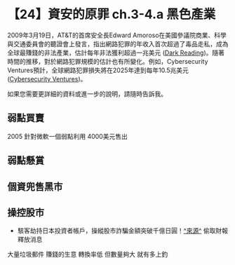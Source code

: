 # 【24】資安的原罪 ch.3-4.a 黑色產業

2009年3月19日，AT\&T的首席安全長Edward Amoroso在美國參議院商業、科學與交通委員會的聽證會上發言，指出網路犯罪的年收入首次超過了毒品走私，成為全球最賺錢的非法產業，估計每年非法獲利超過一兆美元 ([Dark Reading][1])。隨著時間的推移，對於網路犯罪規模的估計也有所變化。例如，Cybersecurity Ventures預計，全球網路犯罪損失將在2025年達到每年10.5兆美元 ([Cybersecurity Ventures][4])。

如果您需要更詳細的資料或進一步的說明，請隨時告訴我。

[1]: https://www.darkreading.com/cyber-risk/threats-to-cybersecurity-continue-to-grow-at-t?utm_source=chatgpt.com "Threats To Cybersecurity Continue To Grow: AT&T"
[2]: https://www.govinfosecurity.com/blogs/cyber-attacks-cost-us-1-trillion-year-p-159?utm_source=chatgpt.com "Cyber Attacks Cost U.S. $1 Trillion a Year"
[3]: https://www.theregister.com/2009/03/27/cybercrime_mythbusters/?utm_source=chatgpt.com "'Cybercrime exceeds drug trade' myth exploded"
[4]: https://cybersecurityventures.com/cybercrime-damage-costs-10-trillion-by-2025/?utm_source=chatgpt.com "Cybercrime To Cost The World $10.5 Trillion Annually By ..."


## 弱點買賣
2005 針對微軟一個弱點利用 4000美元售出
## 弱點懸賞
## 個資兜售黑市
## 操控股市
- 駭客劫持日本投資者帳戶，操縱股市詐騙金額突破千億日圓！[^來源^](https://abmedia.io/hackers-manipulate-markets-in-japan)
偷取財報
釋放消息

大量垃圾郵件 賺錢的生意
轉換率低 但數量夠大 就有多上釣